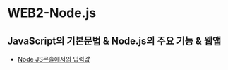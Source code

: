 # WEB2-Node.js


## JavaScript의 기본문법 & Node.js의 주요 기능 & 웹앱
- [Node JS콘솔에서의 입력값](https://github.com/gunny6026/WEB2-Node.js/tree/master/syntax)
